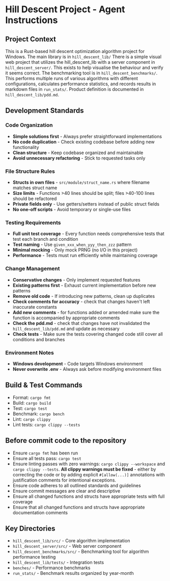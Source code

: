 # Hill Descent Project - Agent Instructions

## Project Context
This is a Rust-based hill descent optimization algorithm project for Windows.
The main library is in `hill_descent_lib/` 
There is a simple visual web project that utilizes the hill_descent_lib with a server component in `hill_descent_server/`. This exists to help visualise the behaviour and verify it seems correct.
The benchmarking tool is in `hill_descent_benchmarks/`. This performs multiple runs of various algorithms with different configurations, calculates performance statistics, and records results in markdown files in `run_stats/`.
Product definition is documented in `hill_descent_lib/pdd.md`.

## Development Standards

### Code Organization
- **Simple solutions first** - Always prefer straightforward implementations
- **No code duplication** - Check existing codebase before adding new functionality
- **Clean structure** - Keep codebase organized and maintainable
- **Avoid unnecessary refactoring** - Stick to requested tasks only

### File Structure Rules
- **Structs in own files** - `src/module/struct_name.rs` where filename matches struct name
- **Size limits** - Functions >40 lines should be split; files >40-100 lines should be refactored
- **Private fields only** - Use getters/setters instead of public struct fields
- **No one-off scripts** - Avoid temporary or single-use files

### Testing Requirements
- **Full unit test coverage** - Every function needs comprehensive tests that test each branch and condition
- **Test naming** - Use `given_xxx_when_yyy_then_zzz` pattern
- **Minimal mocking** - Only mock PRNG (no I/O in this project)
- **Performance** - Tests must run efficiently while maintaining coverage

### Change Management
- **Conservative changes** - Only implement requested features
- **Existing patterns first** - Exhaust current implementation before new patterns
- **Remove old code** - If introducing new patterns, clean up duplicates
- **Check comments for accuracy** - check that changes haven't left inaccurate constants
- **Add new comments** - for functions added or amended make sure the function is accompanied by appropriate comments
- **Check the pdd.md** - check that changes have not invalidated the `hill_descent_lib/pdd.md` and update as necessary
- **Check tests** - Make sure the tests covering changed code still cover all conditions and branches

### Environment Notes
- **Windows development** - Code targets Windows environment
- **Never overwrite .env** - Always ask before modifying environment files

## Build & Test Commands
- Format: `cargo fmt`
- Build: `cargo build`
- Test: `cargo test`
- Benchmark: `cargo bench`
- Lint: `cargo clippy`
- Lint tests: `cargo clippy --tests`

## Before commit code to the repository
- Ensure `cargo fmt` has been run
- Ensure all tests pass: `cargo test`
- Ensure linting passes with zero warnings: `cargo clippy --workspace` and `cargo clippy --tests`. **All clippy warnings must be fixed** - either by correcting the code or by adding explicit `#[allow(...)]` annotations with justification comments for intentional exceptions.
- Ensure code adheres to all outlined standards and guidelines
- Ensure commit messages are clear and descriptive
- Ensure all changed functions and structs have appropriate tests with full coverage
- Ensure that all changed functions and structs have appropriate documentation comments


## Key Directories
- `hill_descent_lib/src/` - Core algorithm implementation
- `hill_descent_server/src/` - Web server component  
- `hill_descent_benchmarks/src/` - Benchmarking tool for algorithm performance testing
- `hill_descent_lib/tests/` - Integration tests
- `benches/` - Performance benchmarks
- `run_stats/` - Benchmark results organized by year-month
